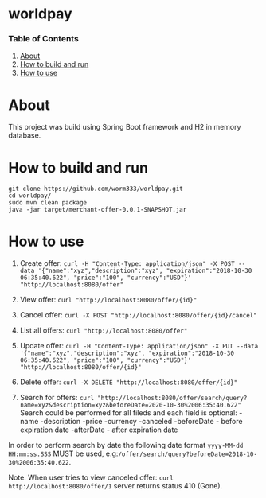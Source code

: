 # worldpay
### Table of Contents 
1. [About](https://github.com/worm333/worldpay#about)
2. [How to build and run](https://github.com/worm333/worldpay#how-to-build-and-run)
3. [How to use](https://github.com/worm333/worldpay#how-to-use)


# About
This project was build using Spring Boot framework and H2 in memory database.

# How to build and run

```
git clone https://github.com/worm333/worldpay.git
cd worldpay/
sudo mvn clean package
java -jar target/merchant-offer-0.0.1-SNAPSHOT.jar
```
# How to use
1. Create offer: `curl -H "Content-Type: application/json" -X POST --data '{"name":"xyz","description":"xyz", "expiration":"2018-10-30 06:35:40.622", "price":"100", "currency":"USD"}' "http://localhost:8080/offer"`

2. View offer: `curl "http://localhost:8080/offer/{id}"`

3. Cancel offer: `curl -X POST "http://localhost:8080/offer/{id}/cancel"`

4. List all offers: `curl "http://localhost:8080/offer"`

5. Update offer: `curl -H "Content-Type: application/json" -X PUT --data '{"name":"xyz","description":"xyz", "expiration":"2018-10-30 06:35:40.622", "price":"100", "currency":"USD"}' "http://localhost:8080/offer/{id}"`

6. Delete offer: `curl -X DELETE "http://localhost:8080/offer/{id}"`

7. Search for offers: `curl "http://localhost:8080/offer/search/query?name=xyz&description=xyz&beforeDate=2020-10-30%2006:35:40.622"`
Search could be performed for all fileds and each field is optional:
-name
-description
-price
-currency
-canceled
-beforeDate - before expiration date
-afterDate - after expiration date

In order to perform search by date the following date format `yyyy-MM-dd HH:mm:ss.SSS` MUST be used, e.g:`/offer/search/query?beforeDate=2018-10-30%2006:35:40.622`.


Note. When user tries to view canceled offer: `curl http://localhost:8080/offer/1` server returns status 410 (Gone).
